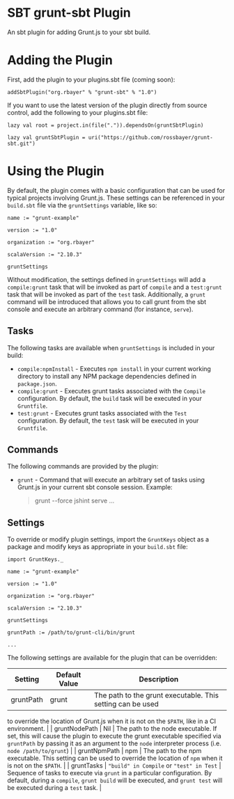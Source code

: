 SBT grunt-sbt Plugin
====================

An sbt plugin for adding Grunt.js to your sbt build.

Adding the Plugin
=================

First, add the plugin to your plugins.sbt file (coming soon):

    addSbtPlugin("org.rbayer" % "grunt-sbt" % "1.0")

If you want to use the latest version of the plugin directly from source
control, add the following to your plugins.sbt file:

    lazy val root = project.in(file(".")).dependsOn(gruntSbtPlugin)

    lazy val gruntSbtPlugin = uri("https://github.com/rossbayer/grunt-sbt.git")

Using the Plugin
================

By default, the plugin comes with a basic configuration that can be used for
typical projects involving Grunt.js.  These settings can be referenced in your
`build.sbt` file via the `gruntSettings` variable, like so:

    name := "grunt-example"

    version := "1.0"

    organization := "org.rbayer"

    scalaVersion := "2.10.3"

    gruntSettings

Without modification, the settings defined in `gruntSettings` will add a
`compile:grunt` task that will be invoked as part of `compile` and a
`test:grunt` task that will be invoked as part of the `test` task. Additionally,
a `grunt` command will be introduced that allows you to call grunt from the
sbt console and execute an arbitrary command (for instance, `serve`).

Tasks
-----

The following tasks are available when `gruntSettings` is included in your
build:

- `compile:npmInstall` - Executes `npm install` in your current working
directory to install any NPM package dependencies defined in `package.json`.
- `compile:grunt` - Executes grunt tasks associated with the `Compile`
configuration.  By default, the `build` task will be executed in your
`Gruntfile`.
- `test:grunt` - Executes grunt tasks associated with the `Test`
configuration.  By default, the `test` task will be executed in your
`Gruntfile`.

Commands
--------

The following commands are provided by the plugin:

- `grunt` - Command that will execute an arbitrary set of tasks using Grunt.js
in your current sbt console session.  Example:

    > grunt --force jshint serve
    ...

Settings
--------

To override or modify plugin settings, import the `GruntKeys` object as a
package and modify keys as appropriate in your `build.sbt` file:

    import GruntKeys._

    name := "grunt-example"

    version := "1.0"

    organization := "org.rbayer"

    scalaVersion := "2.10.3"

    gruntSettings

    gruntPath := /path/to/grunt-cli/bin/grunt

    ...

The following settings are available for the plugin that can be overridden:

| Setting | Default Value | Description |
| ------- | ------------- | ----------- |
| gruntPath | grunt | The path to the grunt executable. This setting can be used
to override the location of Grunt.js when it is not on the `$PATH`, like in
a CI environment. |
| gruntNodePath | Nil | The path to the node executable. If set, this will
cause the plugin to execute the grunt executable specified via `gruntPath`
by passing it as an argument to the `node` interpreter process
(i.e. `node /path/to/grunt`) |
| gruntNpmPath | npm | The path to the npm executable.  This setting can be used
to override the location of `npm` when it is not on the `$PATH`. |
| gruntTasks | `"build" in Compile` or `"test" in Test` | Sequence of tasks
to execute via `grunt` in a particular configuration.  By default, during a
`compile`, `grunt build` will be executed, and `grunt test` will be executed
during a `test` task. |

